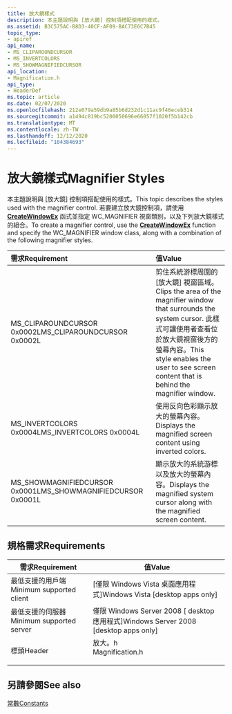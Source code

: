 ```yaml
---
title: 放大鏡樣式
description: 本主題說明與 [放大鏡] 控制項搭配使用的樣式。
ms.assetid: B3C575AC-B8D3-40CF-AF09-BAC73E6C7B45
topic_type:
- apiref
api_name:
- MS_CLIPAROUNDCURSOR
- MS_INVERTCOLORS
- MS_SHOWMAGNIFIEDCURSOR
api_location:
- Magnification.h
api_type:
- HeaderDef
ms.topic: article
ms.date: 02/07/2020
ms.openlocfilehash: 212e079a59db9a85b6d232d1c11ac9f46eceb314
ms.sourcegitcommit: a1494c819bc5200050696e66057f1020f5b142cb
ms.translationtype: MT
ms.contentlocale: zh-TW
ms.lasthandoff: 12/12/2020
ms.locfileid: "104384693"
---
```

# <a name="magnifier-styles"></a><span data-ttu-id="32751-103">放大鏡樣式</span><span class="sxs-lookup"><span data-stu-id="32751-103">Magnifier Styles</span></span>

<span data-ttu-id="32751-104">本主題說明與 [放大鏡] 控制項搭配使用的樣式。</span><span class="sxs-lookup"><span data-stu-id="32751-104">This topic describes the styles used with the magnifier control.</span></span> <span data-ttu-id="32751-105">若要建立放大鏡控制項，請使用 [**CreateWindowEx**](/windows/win32/api/winuser/nf-winuser-createwindowexa) 函式並指定 WC_MAGNIFIER 視窗類別，以及下列放大鏡樣式的組合。</span><span class="sxs-lookup"><span data-stu-id="32751-105">To create a magnifier control, use the [**CreateWindowEx**](/windows/win32/api/winuser/nf-winuser-createwindowexa) function and specify the WC_MAGNIFIER window class, along with a combination of the following magnifier styles.</span></span>

| <span data-ttu-id="32751-106">需求</span><span class="sxs-lookup"><span data-stu-id="32751-106">Requirement</span></span> | <span data-ttu-id="32751-107">值</span><span class="sxs-lookup"><span data-stu-id="32751-107">Value</span></span> |
|:---|:---|
| <span data-ttu-id="32751-108">MS_CLIPAROUNDCURSOR 0x0002L</span><span class="sxs-lookup"><span data-stu-id="32751-108">MS_CLIPAROUNDCURSOR 0x0002L</span></span> | <span data-ttu-id="32751-109">剪住系統游標周圍的 [放大鏡] 視窗區域。</span><span class="sxs-lookup"><span data-stu-id="32751-109">Clips the area of the magnifier window that surrounds the system cursor.</span></span> <span data-ttu-id="32751-110">此樣式可讓使用者查看位於放大鏡視窗後方的螢幕內容。</span><span class="sxs-lookup"><span data-stu-id="32751-110">This style enables the user to see screen content that is behind the magnifier window.</span></span> |
| <span data-ttu-id="32751-111">MS_INVERTCOLORS 0x0004L</span><span class="sxs-lookup"><span data-stu-id="32751-111">MS_INVERTCOLORS 0x0004L</span></span> | <span data-ttu-id="32751-112">使用反向色彩顯示放大的螢幕內容。</span><span class="sxs-lookup"><span data-stu-id="32751-112">Displays the magnified screen content using inverted colors.</span></span> |
| <span data-ttu-id="32751-113">MS_SHOWMAGNIFIEDCURSOR 0x0001L</span><span class="sxs-lookup"><span data-stu-id="32751-113">MS_SHOWMAGNIFIEDCURSOR 0x0001L</span></span> | <span data-ttu-id="32751-114">顯示放大的系統游標以及放大的螢幕內容。</span><span class="sxs-lookup"><span data-stu-id="32751-114">Displays the magnified system cursor along with the magnified screen content.</span></span> |

## <a name="requirements"></a><span data-ttu-id="32751-115">規格需求</span><span class="sxs-lookup"><span data-stu-id="32751-115">Requirements</span></span>

| <span data-ttu-id="32751-116">需求</span><span class="sxs-lookup"><span data-stu-id="32751-116">Requirement</span></span> | <span data-ttu-id="32751-117">值</span><span class="sxs-lookup"><span data-stu-id="32751-117">Value</span></span> |
|-------------------------------------|--------------------------------------------------------------------------------------------|
| <span data-ttu-id="32751-118">最低支援的用戶端</span><span class="sxs-lookup"><span data-stu-id="32751-118">Minimum supported client</span></span><br/> | <span data-ttu-id="32751-119">\[僅限 Windows Vista 桌面應用程式\]</span><span class="sxs-lookup"><span data-stu-id="32751-119">Windows Vista \[desktop apps only\]</span></span><br/>                                             |
| <span data-ttu-id="32751-120">最低支援的伺服器</span><span class="sxs-lookup"><span data-stu-id="32751-120">Minimum supported server</span></span><br/> | <span data-ttu-id="32751-121">僅限 Windows Server 2008 \[ desktop 應用程式\]</span><span class="sxs-lookup"><span data-stu-id="32751-121">Windows Server 2008 \[desktop apps only\]</span></span><br/>                                       |
| <span data-ttu-id="32751-122">標頭</span><span class="sxs-lookup"><span data-stu-id="32751-122">Header</span></span><br/>                   | <dl> <span data-ttu-id="32751-123"><dt>放大。h</dt></span><span class="sxs-lookup"><span data-stu-id="32751-123"><dt>Magnification.h</dt></span></span> </dl> |

## <a name="see-also"></a><span data-ttu-id="32751-124">另請參閱</span><span class="sxs-lookup"><span data-stu-id="32751-124">See also</span></span>

[<span data-ttu-id="32751-125">常數</span><span class="sxs-lookup"><span data-stu-id="32751-125">Constants</span></span>](entry-magapi-constants.md)
